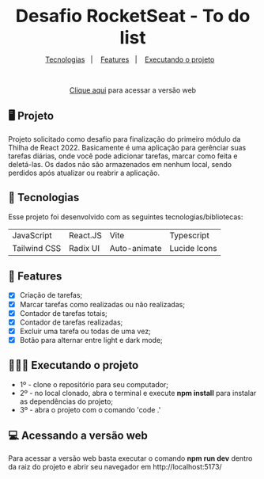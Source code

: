 <strong style="text-align: center; display: block; font-size: 36px">Desafio RocketSeat - To do list</strong>

<p align="center">
  <a href="#-tecnologias">Tecnologias</a>&nbsp;&nbsp;&nbsp;|&nbsp;&nbsp;&nbsp;
  <a href="#-features">Features</a>&nbsp;&nbsp;&nbsp;|&nbsp;&nbsp;&nbsp;
  <a href="#-executando-o-projeto">Executando o projeto</a>&nbsp;&nbsp;&nbsp;
</p>

<br>

<p align="center">
  <a href="https://todo-desafio-rocketseat.vercel.app/" target="_blank">Clique aqui</a> para acessar a versão web
</p>

## 🖥️ Projeto

Projeto solicitado como desafio para finalização do primeiro módulo da Thilha de React 2022. Basicamente é uma aplicação para gerênciar suas tarefas diárias, onde você pode adicionar tarefas, marcar como feita e deletá-las. Os dados não são armazenados em nenhum local, sendo perdidos após atualizar ou reabrir a aplicação.

## 📲 Tecnologias

Esse projeto foi desenvolvido com as seguintes tecnologias/bibliotecas:

<table border="0">
 <tr>
<td> JavaScript</td>
<td> React.JS</td>
<td> Vite</td>
<td> Typescript</td>
 </tr>
 <tr>
<td> Tailwind CSS</td>
<td> Radix UI</td>
<td> Auto-animate</td>
<td> Lucide Icons</td>

 </tr>
</table>

## 🌟 Features

-   [x] Criação de tarefas;
-   [x] Marcar tarefas como realizadas ou não realizadas;
-   [x] Contador de tarefas totais;
-   [x] Contador de tarefas realizadas;
-   [x] Excluir uma tarefa ou todas de uma vez;
-   [x] Botão para alternar entre light e dark mode;

## 👨🏻‍💻 Executando o projeto

- 1º - clone o repositório para seu computador;
- 2º - no local clonado, abra o terminal e execute **npm install** para instalar as dependências do projeto;
- 3º - abra o projeto com o comando 'code .'

## 💻 Acessando a versão web

Para acessar a versão web basta executar o comando **npm run dev** dentro da raiz do projeto e abrir seu navegador em http://localhost:5173/
